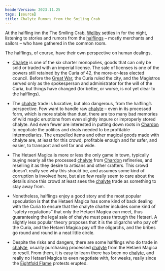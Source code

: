 ```yaml
---
headerVersion: 2023.11.25
tags: [source]
title: Chalyte Rumors from the Smiling Crab
---
```


At the halfling inn the The Smiling Crab, [Wellby](<../../../people/pcs/dunmar-fellowship/wellby.md>) settles in for the night, listening to stories and rumors from the [halflings](<../../../species/halflings.md>) – mostly merchants and sailors – who have gathered in the common room. 
  
The halflings, of course, have their own perspective on human dealings. 

- [Chalyte](<../../../things/materials/chalyte.md>) is one of the six charter monopolies, goods that can only be sold or traded with an imperial license. The sale of licenses is one of the powers still retained by the Curia of 42, the more-or-less elected council. Before the [Great War](<../../../events/1500s/great-war.md>), the Curia ruled the city, and the Magistros served only as the spokesperson and administrator for the will of the Curia, but things have changed (for better, or worse, is not yet clear to the halflings). 

- The [chalyte](<../../../things/materials/chalyte.md>) trade is lucrative, but also dangerous, from the halfling’s perspective. Few want to handle raw [chalyte](<../../../things/materials/chalyte.md>) – even in its processed form, which is more stable than dust, there are too many bad memories of wild magic eruptions from even slightly impure or improperly stored chalyte. And even fewer are interested in putting down roots in [Chardon](<../../../gazetteer/greater-chardon/chardonian-empire/chardon/chardon.md>) to negotiate the politics and deals needed to be profitable intermediaries. The enspelled items and other magical goods made with chalyte are, at least for this crowd, profitable enough and far safer, and easier, to transport and sell far and wide. 

- The Hetaeri Magica is more or less the only game in town, typically buying nearly all the processed [chalyte](<../../../things/materials/chalyte.md>) from [Chardon](<../../../gazetteer/greater-chardon/chardonian-empire/chardon/chardon.md>) refineries, and reselling it as they desire to artisans and other crafters. This crowd doesn’t really see why this should be, and assumes some kind of corruption is involved here, but also few really seem to care about the details since this crowd at least sees the [chalyte](<../../../things/materials/chalyte.md>) trade as something to stay away from. 

- Nonetheless, halflings enjoy a good story and the most popular speculation is that the Hetaeri Magica has some kind of back dealing with the Curia to ensure that the chalyte charter includes some kind of “safety regulations” that only the Hetaeri Magica can meet, thus guaranteeing the legal sale of chalyte must pass through the Hetaeri. A slightly less popular theory proposes that it is the oligarchs who pay off the Curia, and the Hetaeri Magica pay off the oligarchs, and the bribes go round and round in a neat little circle. 

- Despite the risks and dangers, there are some halflings who do trade in [chalyte](<../../../things/materials/chalyte.md>), usually purchasing processed [chalyte](<../../../things/materials/chalyte.md>) from the Hetaeri Magica to resell. From them, it is easy to learn there has been no [chalyte](<../../../things/materials/chalyte.md>), and really no Hetaeri Magica to even negotiate with, for weeks, really since the [Eightfold Flame](<../../../groups/chardonian-organizations/eightfold-flame.md>) protests erupted.
